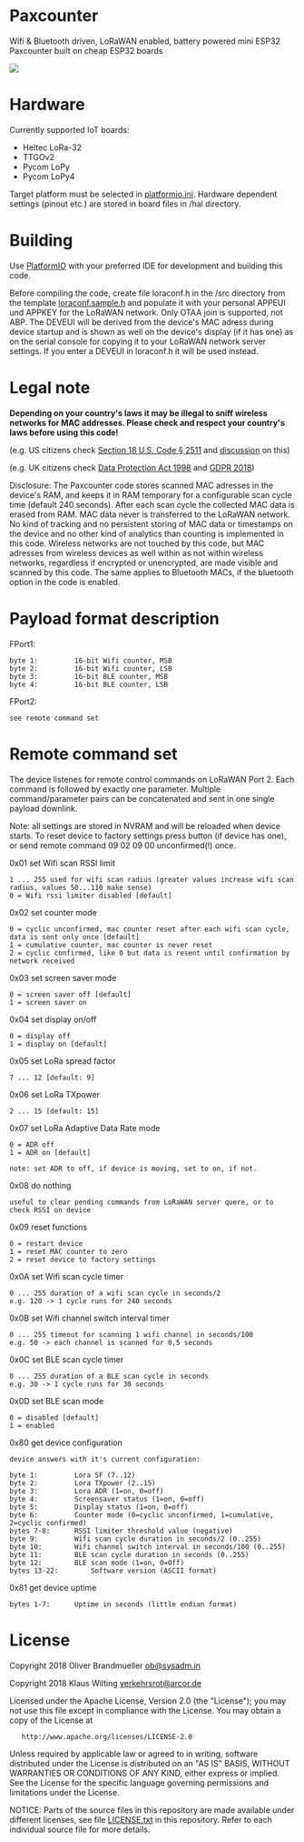 # Paxcounter
Wifi & Bluetooth driven, LoRaWAN enabled, battery powered mini ESP32 Paxcounter
built on cheap ESP32 boards

<img src="img/Paxcounter_GIF.gif">

# Hardware

Currently supported IoT boards:
- Heltec LoRa-32
- TTGOv2
- Pycom LoPy
- Pycom LoPy4

Target platform must be selected in [platformio.ini](https://github.com/cyberman54/ESP32-Paxcounter/blob/master/platformio.ini).
Hardware dependent settings (pinout etc.) are stored in board files in /hal directory.

# Building

Use <A HREF="https://platformio.org/">PlatformIO</A> with your preferred IDE for development and building this code.

Before compiling the code, create file loraconf.h in the /src directory from the template [loraconf.sample.h](https://github.com/cyberman54/ESP32-Paxcounter/blob/master/src/loraconf.sample.h) and populate it with your personal APPEUI und APPKEY for the LoRaWAN network. Only OTAA join is supported, not ABP. The DEVEUI will be derived from the device's MAC adress during device startup and is shown as well on the device's display (if it has one) as on the serial console for copying it to your LoRaWAN network server settings. If you enter a DEVEUI in loraconf.h it will be used instead.

# Legal note

**Depending on your country's laws it may be illegal to sniff wireless networks for MAC addresses. Please check and respect your country's laws before using this code!**

(e.g. US citizens check [Section 18 U.S. Code § 2511](https://www.law.cornell.edu/uscode/text/18/2511) and [discussion](https://github.com/schollz/howmanypeoplearearound/issues/4) on this)

(e.g. UK citizens check [Data Protection Act 1998](https://ico.org.uk/media/1560691/wi-fi-location-analytics-guidance.pdf) and [GDPR 2018](https://ico.org.uk/for-organisations/guide-to-the-general-data-protection-regulation-gdpr/key-definitions/)) 

Disclosure: The Paxcounter code stores scanned MAC adresses in the device's RAM, and keeps it in RAM temporary for a configurable scan cycle time (default 240 seconds). After each scan cycle the collected MAC data is erased from RAM. MAC data never is transferred to the LoRaWAN network. No kind of tracking and no persistent storing of MAC data or timestamps on the device and no other kind of analytics than counting is implemented in this code. Wireless networks are not touched by this code, but MAC adresses from wireless devices as well within as not within wireless networks, regardless if encrypted or unencrypted, are made visible and scanned by this code. The same applies to Bluetooth MACs, if the bluetooth option in the code is enabled.

# Payload format description

FPort1:

	byte 1:			16-bit Wifi counter, MSB
	byte 2:			16-bit Wifi counter, LSB
	byte 3:			16-bit BLE counter, MSB
	byte 4:			16-bit BLE counter, LSB

FPort2:

	see remote command set

# Remote command set

The device listenes for remote control commands on LoRaWAN Port 2.
Each command is followed by exactly one parameter.
Multiple command/parameter pairs can be concatenated and sent in one single payload downlink.

Note: all settings are stored in NVRAM and will be reloaded when device starts. To reset device to factory settings press button (if device has one), or send remote command 09 02 09 00 unconfirmed(!) once.

0x01 set Wifi scan RSSI limit

	1 ... 255 used for wifi scan radius (greater values increase wifi scan radius, values 50...110 make sense)
	0 = Wifi rssi limiter disabled [default]
	
0x02 set counter mode

	0 = cyclic unconfirmed, mac counter reset after each wifi scan cycle, data is sent only once [default]
	1 = cumulative counter, mac counter is never reset
	2 = cyclic confirmed, like 0 but data is resent until confirmation by network received
  
0x03 set screen saver mode

	0 = screen saver off [default]
	1 = screen saver on

0x04 set display on/off

	0 = display off
	1 = display on [default]

0x05 set LoRa spread factor

	7 ... 12 [default: 9]

0x06 set LoRa TXpower

	2 ... 15 [default: 15]
	
0x07 set LoRa Adaptive Data Rate mode

	0 = ADR off
	1 = ADR on [default] 
	
	note: set ADR to off, if device is moving, set to on, if not.

0x08 do nothing

	useful to clear pending commands from LoRaWAN server quere, or to check RSSI on device

0x09 reset functions

	0 = restart device
	1 = reset MAC counter to zero
	2 = reset device to factory settings

0x0A set Wifi scan cycle timer

	0 ... 255 duration of a wifi scan cycle in seconds/2
	e.g. 120 -> 1 cycle runs for 240 seconds

0x0B set Wifi channel switch interval timer

	0 ... 255 timeout for scanning 1 wifi channel in seconds/100
	e.g. 50 -> each channel is scanned for 0,5 seconds

0x0C set BLE scan cycle timer

	0 ... 255 duration of a BLE scan cycle in seconds
	e.g. 30 -> 1 cycle runs for 30 seconds

0x0D set BLE scan mode

	0 = disabled [default]
	1 = enabled

0x80 get device configuration

	device answers with it's current configuration:

	byte 1:			Lora SF (7..12)
	byte 2:			Lora TXpower (2..15)
	byte 3:			Lora ADR (1=on, 0=off)
	byte 4:			Screensaver status (1=on, 0=off)
	byte 5:			Display status (1=on, 0=off)
	byte 6:			Counter mode (0=cyclic unconfirmed, 1=cumulative, 2=cyclic confirmed)
	bytes 7-8:		RSSI limiter threshold value (negative)
	byte 9:			Wifi scan cycle duration in seconds/2 (0..255)
	byte 10:		Wifi channel switch interval in seconds/100 (0..255)
	byte 11:		BLE scan cycle duration in seconds (0..255)
	byte 12:		BLE scan mode (1=on, 0=0ff)
	bytes 13-22:		Software version (ASCII format)

0x81 get device uptime

	bytes 1-7:		Uptime in seconds (little endian format)
	
# License

Copyright  2018 Oliver Brandmueller <ob@sysadm.in>

Copyright  2018 Klaus Wilting <verkehrsrot@arcor.de>

   Licensed under the Apache License, Version 2.0 (the "License");
   you may not use this file except in compliance with the License.
   You may obtain a copy of the License at

       http://www.apache.org/licenses/LICENSE-2.0

   Unless required by applicable law or agreed to in writing, software
   distributed under the License is distributed on an "AS IS" BASIS,
   WITHOUT WARRANTIES OR CONDITIONS OF ANY KIND, either express or implied.
   See the License for the specific language governing permissions and
   limitations under the License.

NOTICE: 
Parts of the source files in this repository are made available under different licenses,
see file <A HREF="https://github.com/cyberman54/ESP32-Paxcounter/blob/master/LICENSE">LICENSE.txt</A> in this repository. Refer to each individual source file for more details.
